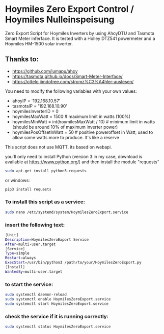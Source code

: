 # Hoymiles Zero Export Control / Hoymiles Nulleinspeisung
Zero Export Script for Hoymiles Inverters by using AhoyDTU and Tasmota Smart Meter inferface.
It is tested with a Holley DTZ541 powermeter and a Hoymiles HM-1500 solar inverter.

## Thanks to:
- https://github.com/lumapu/ahoy
- https://tasmota.github.io/docs/Smart-Meter-Interface/
- https://ottelo.jimdofree.com/stromz%C3%A4hler-auslesen/

You need to modify the following variables with your own values:
- ahoyIP = '192.168.10.57'
- tasmotaIP = '192.168.10.90'
- hoymilesInverterID = 0
- hoymilesMaxWatt = 1500 # maximum limit in watts (100%)
- hoymilesMinWatt = int(hoymilesMaxWatt / 10) # minimum limit in watts (should be around 10% of maximum inverter power)
- hoymilesPosOffsetInWatt = 50 # positive poweroffset in Watt, used to allow some watts more to produce. It's like a reserve

This script does not use MQTT, its based on webapi.

you´ll only need to install Python (version 3 in my case, download is available at https://www.python.org/) and then install the module "requests"
```sh
sudo apt-get install python3-requests
```
or windows:
```sh
pip3 install requests
```

### To install this script as a service:
```sh
sudo nano /etc/systemd/system/HoymilesZeroExport.service
```

### insert the following text:
```sh
[Unit]
Description=HoymilesZeroExport Service
After=multi-user.target
[Service]
Type=simple
Restart=always
ExecStart=/usr/bin/python3 /path/to/your/HoymilesZeroExport.py
[Install]
WantedBy=multi-user.target
```

### to start the service:
```sh
sudo systemctl daemon-reload
sudo systemctl enable HoymilesZeroExport.service 
sudo systemctl start HoymilesZeroExport.service
```

### check the service if it is running correctly:
```sh
sudo systemctl status HoymilesZeroExport.service
```
